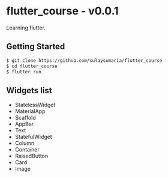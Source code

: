 # flutter_course - v0.0.1

Learning flutter.

## Getting Started

```bash
$ git clone https://github.com/sulaysumaria/flutter_course
$ cd flutter_course
$ flutter run
```

## Widgets list

- StatelessWidget
- MaterialApp
- Scaffold
- AppBar
- Text
- StatefulWidget
- Column
- Container
- RaisedButton
- Card
- Image
